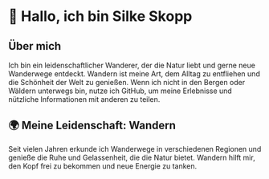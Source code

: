 # 👋 Hallo, ich bin Silke Skopp

## Über mich

Ich bin ein leidenschaftlicher Wanderer, der die Natur liebt und gerne neue Wanderwege entdeckt. Wandern ist meine Art, dem Alltag zu entfliehen und die Schönheit der Welt zu genießen. Wenn ich nicht in den Bergen oder Wäldern unterwegs bin, nutze ich GitHub, um meine Erlebnisse und nützliche Informationen mit anderen zu teilen.

## 🌍 Meine Leidenschaft: Wandern

Seit vielen Jahren erkunde ich Wanderwege in verschiedenen Regionen und genieße die Ruhe und Gelassenheit, die die Natur bietet. Wandern hilft mir, den Kopf frei zu bekommen und neue Energie zu tanken. 
